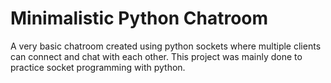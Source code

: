 # Minimalistic Python Chatroom

A very basic chatroom created using python sockets where multiple clients can connect and chat with each other. This project was mainly done to practice socket programming with python.
